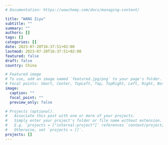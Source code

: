 ```yaml
---
# Documentation: https://wowchemy.com/docs/managing-content/

title: "WANG Ziyu"
subtitle: ""
summary: ""
authors: []
tags: []
categories: []
date: 2023-07-20T16:37:51+02:00
lastmod: 2023-07-20T16:37:51+02:00
featured: false
draft: false
country: China

# Featured image
# To use, add an image named `featured.jpg/png` to your page's folder.
# Focal points: Smart, Center, TopLeft, Top, TopRight, Left, Right, BottomLeft, Bottom, BottomRight.
image:
  caption: ""
  focal_point: ""
  preview_only: false

# Projects (optional).
#   Associate this post with one or more of your projects.
#   Simply enter your project's folder or file name without extension.
#   E.g. `projects = ["internal-project"]` references `content/project/deep-learning/index.md`.
#   Otherwise, set `projects = []`.
projects: []
---
```

